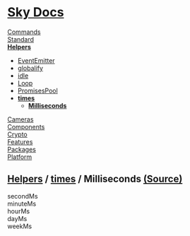<!--- This Milliseconds was auto-generated using "npx sky readme" --> 

# [Sky Docs](../../../README.md)

[Commands](..%2F..%2F..%2F%5Fcommands%2FREADME.md)   
[Standard](..%2F..%2F..%2Fstandard%2FREADME.md)   
**[Helpers](..%2F..%2F..%2Fhelpers%2FREADME.md)**   
* [EventEmitter](..%2F..%2F..%2Fhelpers%2FEventEmitter%2FREADME.md)
* [globalify](..%2F..%2F..%2Fhelpers%2Fglobalify%2FREADME.md)
* [idle](..%2F..%2F..%2Fhelpers%2Fidle%2FREADME.md)
* [Loop](..%2F..%2F..%2Fhelpers%2FLoop%2FREADME.md)
* [PromisesPool](..%2F..%2F..%2Fhelpers%2FPromisesPool%2FREADME.md)
* **[times](..%2F..%2F..%2Fhelpers%2Ftimes%2FREADME.md)**  
   * **[Milliseconds](..%2F..%2F..%2Fhelpers%2Ftimes%2Fmilliseconds%2FREADME.md)**
  
[Cameras](..%2F..%2F..%2Fcameras%2FREADME.md)   
[Components](..%2F..%2F..%2Fcomponents%2FREADME.md)   
[Crypto](..%2F..%2F..%2Fcrypto%2FREADME.md)   
[Features](..%2F..%2F..%2Ffeatures%2FREADME.md)   
[Packages](..%2F..%2F..%2Fpkgs%2FREADME.md)   
[Platform](..%2F..%2F..%2Fplatform%2FREADME.md)   

## [Helpers](..%2F..%2F..%2Fhelpers%2FREADME.md) / [times](..%2F..%2F..%2Fhelpers%2Ftimes%2FREADME.md) / Milliseconds [(Source)](..%2F..%2F..%2Fhelpers%2Ftimes%2Fmilliseconds%2F)

  
secondMs  
minuteMs  
hourMs  
dayMs  
weekMs  